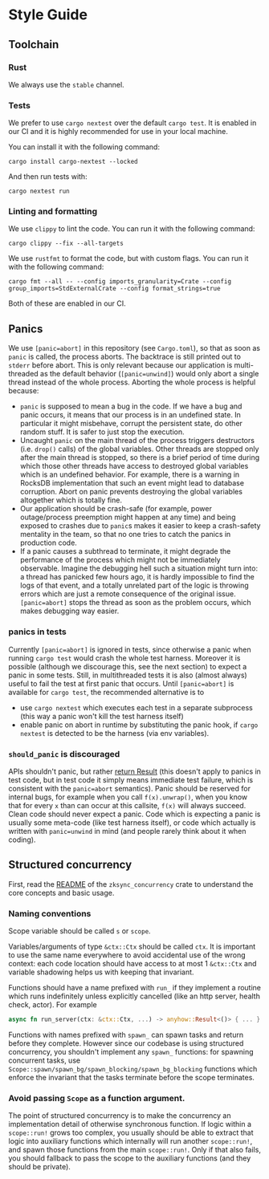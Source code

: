 # Style Guide

## Toolchain

### Rust

We always use the `stable` channel.

### Tests

We prefer to use `cargo nextest` over the default `cargo test`. It is enabled in our CI and it is highly recommended for use in your local machine.

You can install it with the following command:

```
cargo install cargo-nextest --locked
```

And then run tests with:

```
cargo nextest run
```

### Linting and formatting

We use `clippy` to lint the code. You can run it with the following command:

```
cargo clippy --fix --all-targets
```

We use `rustfmt` to format the code, but with custom flags. You can run it with the following command:

```
cargo fmt --all -- --config imports_granularity=Crate --config group_imports=StdExternalCrate --config format_strings=true
```

Both of these are enabled in our CI.

## Panics

We use `[panic=abort]` in this repository (see `Cargo.toml`), so that as soon as `panic` is called, the process aborts.
The backtrace is still printed out to `stderr` before abort. This is only relevant because our application
is multi-threaded as the default behavior (`[panic=unwind]`) would only abort a single thread instead of the whole process.
Aborting the whole process is helpful because:
* `panic` is supposed to mean a bug in the code. If we have a bug and panic occurs, it means that our process is in an
  undefined state. In particular it might misbehave, corrupt the persistent state, do other random stuff. It is safer to just
  stop the execution.
* Uncaught `panic` on the main thread of the process triggers destructors (i.e. `drop()` calls) of the global variables.
  Other threads are stopped only after the main thread is stopped, so there is a brief period of time during which those other
  threads have access to destroyed global variables which is an undefined behavior. For example, there is a warning in RocksDB
  implementation that such an event might lead to database corruption. Abort on panic prevents destroying the global variables
  altogether which is totally fine.
* Our application should be crash-safe (for example, power outage/process preemption might happen at any time) and being exposed
  to crashes due to `panic`s makes it easier to keep a crash-safety mentality in the team, so that no one tries to catch the panics
  in production code.
* If a panic causes a subthread to terminate, it might degrade the performance of the process which might not be immediately observable.
  Imagine the debugging hell such a situation might turn into: a thread has panicked few hours ago, it is hardly impossible to find
  the logs of that event, and a totally unrelated part of the logic is throwing errors which are just a remote consequence of the
  original issue. `[panic=abort]` stops the thread as soon as the problem occurs, which makes debugging way easier.


### panics in tests

Currently `[panic=abort]` is ignored in tests, since otherwise a panic when running `cargo test` would crash the whole test harness.
Moreover it is possible (although we discourage this, see the next section) to expect a panic in some tests. Still, in multithreaded tests it is also
(almost always) useful to fail the test at first panic that occurs. Until `[panic=abort]` is available for `cargo test`, the recommended alternative is to
* use `cargo nextest` which executes each test in a separate subprocess (this way a panic won't kill the test harness itself)
* enable panic on abort in runtime by substituting the panic hook, if `cargo nextest` is detected to be the harness (via env variables).

### `should_panic` is discouraged

APIs shouldn't panic, but rather [return Result](https://doc.rust-lang.org/book/ch09-03-to-panic-or-not-to-panic.html)
(this doesn't apply to panics in test code, but in test code it simply means immediate
test failure, which is consistent with the `panic=abort` semantics).
Panic should be reserved for internal bugs, for example when you call `f(x).unwrap()`,
when you know that for every `x` than can occur at this callsite, `f(x)` will always succeed.
Clean code should never expect a panic. Code which is expecting a panic is usually some meta-code (like test harness itself),
or code which actually is written with `panic=unwind` in mind (and people rarely think about it when coding).

## Structured concurrency

First, read the [README](node/libs/concurrency/README.md) of the `zksync_concurrency` crate to understand the core concepts and basic usage.

### Naming conventions

Scope variable should be called `s` or `scope`.

Variables/arguments of type `&ctx::Ctx` should be called `ctx`. It is important to use the same name
everywhere to avoid accidental use of the wrong context: each code location should have access to at most 1 `&ctx::Ctx`
and variable shadowing helps us with keeping that invariant.

Functions should have a name prefixed with `run_` if they implement a routine
which runs indefinitely unless explicitly cancelled (like an http server, health check, actor).
For example
```rust
async fn run_server(ctx: &ctx::Ctx, ...) -> anyhow::Result<()> { ... }
```

Functions with names prefixed with `spawn_` can spawn tasks and return before they complete.
However since our codebase is using structured concurrency, you shouldn't implement any `spawn_` functions:
for spawning concurrent tasks, use `Scope::spawn/spawn_bg/spawn_blocking/spawn_bg_blocking` functions
which enforce the invariant that the tasks terminate before the scope terminates.

### Avoid passing `Scope` as a function argument.

The point of structured concurrency is to make the concurrency an implementation detail of otherwise synchronous function.
If logic within a `scope::run!` grows too complex, you usually should be able to extract that logic into auxiliary functions
which internally will run another `scope::run!`, and spawn those functions from the main `scope::run!`.
Only if that also fails, you should fallback to pass the scope to the auxiliary functions (and they should be private).

